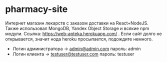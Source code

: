 # pharmacy-site
Интернет магазин лекарств с заказом доставки на React+NodeJS.
Также использовал MongoDB, Yandex Object Storage и всякие npm модули.
Ссылка: https://web-apteka.herokuapp.com/ . Если сайт долго не открывается, значит нода heroku просыпается, подождите немного.
  - Логин администратора -> admin@admin.com пароль: admin
  - Логин клиента -> testuser@testuser.com пароль: testuser
